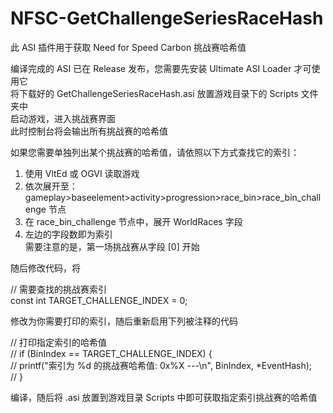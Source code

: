 # NFSC-GetChallengeSeriesRaceHash
此 ASI 插件用于获取 Need for Speed Carbon 挑战赛哈希值<br>

编译完成的 ASI 已在 Release 发布，您需要先安装 Ultimate ASI Loader 才可使用它<br>
将下载好的 GetChallengeSeriesRaceHash.asi 放置游戏目录下的 Scripts 文件夹中<br>
启动游戏，进入挑战赛界面<br>
此时控制台将会输出所有挑战赛的哈希值<br>

如果您需要单独列出某个挑战赛的哈希值，请依照以下方式查找它的索引：<br>
1. 使用 VltEd 或 OGVI 读取游戏<br>
2. 依次展开至：gameplay>baseelement>activity>progression>race_bin>race_bin_challenge 节点<br>
3. 在 race_bin_challenge 节点中，展开 WorldRaces 字段<br>
4. 左边的字段数即为索引<br>
需要注意的是，第一场挑战赛从字段 [0] 开始<br>

随后修改代码，将<br>

// 需要查找的挑战赛索引<br>
const int TARGET_CHALLENGE_INDEX = 0;<br>

修改为你需要打印的索引，随后重新启用下列被注释的代码<br>

// 打印指定索引的哈希值<br>
// if (BinIndex == TARGET_CHALLENGE_INDEX) {<br>
    // printf("索引为 %d 的挑战赛哈希值: 0x%X ---\n", BinIndex, *EventHash);<br>
// }<br>

编译，随后将 .asi 放置到游戏目录 Scripts 中即可获取指定索引挑战赛的哈希值<br>
